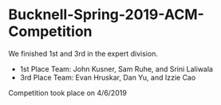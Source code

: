# Bucknell-Spring-2019-ACM-Competition
We finished 1st and 3rd in the expert division.
- 1st Place Team: John Kusner, Sam Ruhe, and Srini Laliwala
- 3rd Place Team: Evan Hruskar, Dan Yu, and Izzie Cao
    
Competition took place on 4/6/2019
